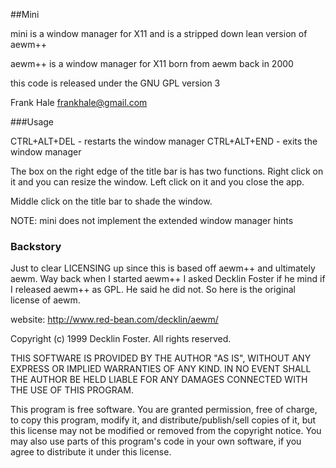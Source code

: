 ##Mini

mini is a window manager for X11 and is a stripped down lean version 
of aewm++

aewm++ is a window manager for X11 born from aewm back in 2000

this code is released under the GNU GPL version 3

Frank Hale <frankhale@gmail.com>

###Usage

CTRL+ALT+DEL - restarts the window manager
CTRL+ALT+END - exits the window manager

The box on the right edge of the title bar is has two functions. Right click
on it and you can resize the window. Left click on it and you close the app.

Middle click on the title bar to shade the window.

NOTE: mini does not implement the extended window manager hints

### Backstory 

Just to clear LICENSING up since this is based off aewm++ and ultimately aewm. 
Way back when I started aewm++ I asked Decklin Foster if he mind if I released 
aewm++ as GPL. He said he did not. So here is the original license of aewm.

website: http://www.red-bean.com/decklin/aewm/

Copyright (c) 1999 Decklin Foster. All rights reserved.

THIS SOFTWARE IS PROVIDED BY THE AUTHOR "AS IS", WITHOUT ANY EXPRESS
OR IMPLIED WARRANTIES OF ANY KIND. IN NO EVENT SHALL THE AUTHOR BE
HELD LIABLE FOR ANY DAMAGES CONNECTED WITH THE USE OF THIS PROGRAM.

This program is free software. You are granted permission, free of
charge, to copy this program, modify it, and distribute/publish/sell
copies of it, but this license may not be modified or removed from the
copyright notice. You may also use parts of this program's code in
your own software, if you agree to distribute it under this license.
